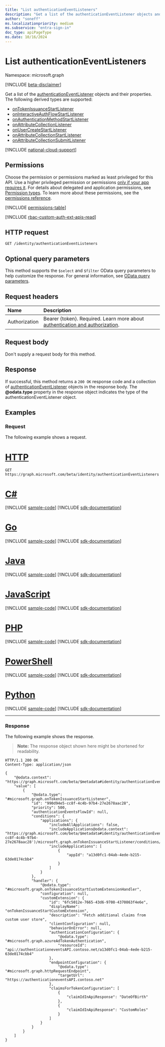 ```yaml
---
title: "List authenticationEventListeners"
description: "Get a list of the authenticationEventListener objects and their properties."
author: "soneff"
ms.localizationpriority: medium
ms.subservice: "entra-sign-in"
doc_type: apiPageType
ms.date: 10/16/2024
---
```


# List authenticationEventListeners
Namespace: microsoft.graph

[!INCLUDE [beta-disclaimer](../../includes/beta-disclaimer.md)]

Get a list of the [authenticationEventListener](../resources/authenticationeventlistener.md) objects and their properties. The following derived types are supported:

- [onTokenIssuanceStartListener](../resources/ontokenissuancestartlistener.md)
- [onInteractiveAuthFlowStartListener](../resources/oninteractiveauthflowstartlistener.md)
- [onAuthenticationMethodStartListener](../resources/onauthenticationmethodloadstartlistener.md)
- [onAttributeCollectionListener](../resources/onattributecollectionlistener.md)
- [onUserCreateStartListener](../resources/onusercreatestartlistener.md)
- [onAttributeCollectionStartListener](../resources/onattributecollectionstartlistener.md)
- [onAttributeCollectionSubmitListener](../resources/onattributecollectionsubmitlistener.md)


[!INCLUDE [national-cloud-support](../../includes/all-clouds.md)]

## Permissions
Choose the permission or permissions marked as least privileged for this API. Use a higher privileged permission or permissions [only if your app requires it](/graph/permissions-overview#best-practices-for-using-microsoft-graph-permissions). For details about delegated and application permissions, see [Permission types](/graph/permissions-overview#permission-types). To learn more about these permissions, see the [permissions reference](/graph/permissions-reference).

<!-- { "blockType": "permissions", "name": "identitycontainer_list_authenticationeventlisteners" } -->
[!INCLUDE [permissions-table](../includes/permissions/identitycontainer-list-authenticationeventlisteners-permissions.md)]

[!INCLUDE [rbac-custom-auth-ext-apis-read](../includes/rbac-for-apis/rbac-custom-auth-ext-apis-read.md)]

## HTTP request

<!-- {
  "blockType": "ignored"
}
-->
```http
GET /identity/authenticationEventListeners
```

## Optional query parameters
This method supports the `$select` and `$filter` OData query parameters to help customize the response. For general information, see [OData query parameters](/graph/query-parameters).

## Request headers
|Name|Description|
|:---|:---|
|Authorization|Bearer {token}. Required. Learn more about [authentication and authorization](/graph/auth/auth-concepts).|

## Request body
Don't supply a request body for this method.

## Response

If successful, this method returns a `200 OK` response code and a collection of [authenticationEventListener](../resources/authenticationeventlistener.md) objects in the response body. The **@odata.type** property in the response object indicates the type of the authenticationEventListener object.

## Examples

### Request
The following example shows a request.
# [HTTP](#tab/http)
<!-- {
  "blockType": "request",
  "name": "list_authenticationeventlistener"
}
-->
```http
GET https://graph.microsoft.com/beta/identity/authenticationEventListeners
```

# [C#](#tab/csharp)
[!INCLUDE [sample-code](../includes/snippets/csharp/list-authenticationeventlistener-csharp-snippets.md)]
[!INCLUDE [sdk-documentation](../includes/snippets/snippets-sdk-documentation-link.md)]

# [Go](#tab/go)
[!INCLUDE [sample-code](../includes/snippets/go/list-authenticationeventlistener-go-snippets.md)]
[!INCLUDE [sdk-documentation](../includes/snippets/snippets-sdk-documentation-link.md)]

# [Java](#tab/java)
[!INCLUDE [sample-code](../includes/snippets/java/list-authenticationeventlistener-java-snippets.md)]
[!INCLUDE [sdk-documentation](../includes/snippets/snippets-sdk-documentation-link.md)]

# [JavaScript](#tab/javascript)
[!INCLUDE [sample-code](../includes/snippets/javascript/list-authenticationeventlistener-javascript-snippets.md)]
[!INCLUDE [sdk-documentation](../includes/snippets/snippets-sdk-documentation-link.md)]

# [PHP](#tab/php)
[!INCLUDE [sample-code](../includes/snippets/php/list-authenticationeventlistener-php-snippets.md)]
[!INCLUDE [sdk-documentation](../includes/snippets/snippets-sdk-documentation-link.md)]

# [PowerShell](#tab/powershell)
[!INCLUDE [sample-code](../includes/snippets/powershell/list-authenticationeventlistener-powershell-snippets.md)]
[!INCLUDE [sdk-documentation](../includes/snippets/snippets-sdk-documentation-link.md)]

# [Python](#tab/python)
[!INCLUDE [sample-code](../includes/snippets/python/list-authenticationeventlistener-python-snippets.md)]
[!INCLUDE [sdk-documentation](../includes/snippets/snippets-sdk-documentation-link.md)]

---

### Response
The following example shows the response.
>**Note:** The response object shown here might be shortened for readability.
<!-- {
  "blockType": "response",
  "truncated": true,
  "@odata.type": "Collection(microsoft.graph.authenticationEventListener)"
}
-->
```http
HTTP/1.1 200 OK
Content-Type: application/json

{
    "@odata.context": "https://graph.microsoft.com/beta/$metadata#identity/authenticationEventListeners",
    "value": [
        {
            "@odata.type": "#microsoft.graph.onTokenIssuanceStartListener",
            "id": "990d94e5-cc8f-4c4b-97b4-27e2678aac28",
            "priority": 500,
            "authenticationEventsFlowId": null,
            "conditions": {
                "applications": {
                    "includeAllApplications": false,
                    "includeApplications@odata.context": "https://graph.microsoft.com/beta/$metadata#identity/authenticationEventListeners('990d94e5-cc8f-4c4b-97b4-27e2678aac28')/microsoft.graph.onTokenIssuanceStartListener/conditions/applications/includeApplications",
                    "includeApplications": [
                        {
                            "appId": "a13d0fc1-04ab-4ede-b215-63de0174cbb4"
                        }
                    ]
                }
            },
            "handler": {
                "@odata.type": "#microsoft.graph.onTokenIssuanceStartCustomExtensionHandler",
                "configuration": null,
                "customExtension": {
                    "id": "6fc5012e-7665-43d6-9708-4370863f4e6e",
                    "displayName": "onTokenIssuanceStartCustomExtension",
                    "description": "Fetch additional claims from custom user store",
                    "clientConfiguration": null,
                    "behaviorOnError": null,
                    "authenticationConfiguration": {
                        "@odata.type": "#microsoft.graph.azureAdTokenAuthentication",
                        "resourceId": "api://authenticationeventsAPI.contoso.net/a13d0fc1-04ab-4ede-b215-63de0174cbb4"
                    },
                    "endpointConfiguration": {
                        "@odata.type": "#microsoft.graph.httpRequestEndpoint",
                        "targetUrl": "https://authenticationeventsAPI.contoso.net"
                    },
                    "claimsForTokenConfiguration": [
                        {
                            "claimIdInApiResponse": "DateOfBirth"
                        },
                        {
                            "claimIdInApiResponse": "CustomRoles"
                        }
                    ]
                }
            }
        }
    ]
}
```

